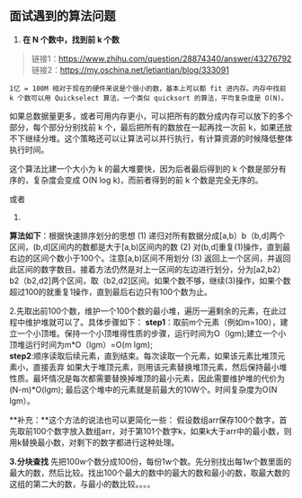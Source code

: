 ## 面试遇到的算法问题
1. **在 N 个数中，找到前 k 个数**
> 链接1：https://www.zhihu.com/question/28874340/answer/43276792
链接2：https://my.oschina.net/letiantian/blog/333091

>     
    1亿 = 100M 相对于现在的硬件来说是个很小的数，基本上可以都 fit 进内存。内存中找前 k 个数可以用 Quickselect 算法，一个类似 quicksort 的算法，平均复杂度是 O(N)。
> 
如果总数据量更多，或者可用内存更小，可以把所有的数分成内存可以放下的多个部分，每个部分分别找前 k 个，最后把所有的数放在一起再找一次前 k，如果还放不下继续分堆。这个策略还可以让算法可以并行执行，有计算资源的时候降低整体执行时间。
> 
这个算法比建一个大小为 k 的最大堆要快，因为后者最后得到的 k 个数是部分有序的，复杂度会变成 O(N log k)，而前者得到的前 k 个数是完全无序的。


或者
> 
1. 
**算法如下**：根据快速排序划分的思想 
(1) 递归对所有数据分成[a,b）b（b,d]两个区间，(b,d]区间内的数都是大于[a,b)区间内的数 
(2) 对(b,d]重复(1)操作，直到最右边的区间个数小于100个。注意[a,b)区间不用划分 
(3) 返回上一个区间，并返回此区间的数字数目。接着方法仍然是对上一区间的左边进行划分，分为[a2,b2）b2（b2,d2]两个区间，取（b2,d2]区间。如果个数不够，继续(3)操作，如果个数超过100的就重复1操作，直到最后右边只有100个数为止。 

> 
2.先取出前100个数，维护一个100个数的最小堆，遍历一遍剩余的元素，在此过程中维护堆就可以了。具体步骤如下： 
**step1**：取前m个元素（例如m=100），建立一个小顶堆。保持一个小顶堆得性质的步骤，运行时间为O（lgm);建立一个小顶堆运行时间为m*O（lgm）=O(m lgm);       
**step2**:顺序读取后续元素，直到结束。每次读取一个元素，如果该元素比堆顶元素小，直接丢弃 
如果大于堆顶元素，则用该元素替换堆顶元素，然后保持最小堆性质。最坏情况是每次都需要替换掉堆顶的最小元素，因此需要维护堆的代价为(N-m)*O(lgm); 
最后这个堆中的元素就是前最大的10W个。时间复杂度为O(N lgm）。 
>
**补充：**这个方法的说法也可以更简化一些：
假设数组arr保存100个数字，首先取前100个数字放入数组arr，对于第101个数字k，如果k大于arr中的最小数，则用k替换最小数，对剩下的数字都进行这种处理。
>
**3.分块查找** 
先把100w个数分成100份，每份1w个数。先分别找出每1w个数里面的最大的数，然后比较。找出100个最大的数中的最大的数和最小的数，取最大数的这组的第二大的数，与最小的数比较。。。。